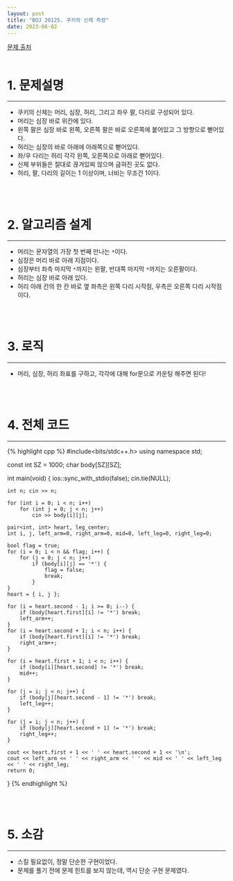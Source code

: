 ```yaml
---
layout: post
title: "BOJ 20125. 쿠키의 신체 측정"
date: 2023-06-02
---
```


[문제 출처](https://www.acmicpc.net/problem/20125) <br/><br/>

# 1. 문제설명
<hr>

- 쿠키의 신체는 머리, 심장, 허리, 그리고 좌우 팔, 다리로 구성되어 있다.
- 머리는 심장 바로 위칸에 있다.
- 왼쪽 팔은 심장 바로 왼쪽, 오른쪽 팔은 바로 오른쪽에 붙어있고 그 방향으로 뻗어있다.
- 허리는 심장의 바로 아래에 아래쪽으로 뻗어있다.
- 좌/우 다리는 허리 각각 왼쪽, 오른쪽으로 아래로 뻗어있다.
- 신체 부위들은 절대로 끊겨있찌 않으며 굽혀진 곳도 없다.
- 허리, 팔, 다리의 길이는 1 이상이며, 너비는 무조건 1이다.


<br/><br/>

# 2. 알고리즘 설계
<hr>

- 머리는 문자열의 가장 첫 번째 만나는 `*`이다.
- 심장은 머리 바로 아래 지점이다.
- 심장부터 좌측 마지막 `*`까지는 왼팔, 반대쪽 마지막 `*`까지는 오른팔이다.
- 허리는 심장 바로 아래 있다.
- 허리 아래 칸의 한 칸 바로 옆 좌측은 왼쪽 다리 시작점, 우측은 오른쪽 다리 시작점이다.


<br/><br/>

# 3. 로직
<hr>

- 머리, 심장, 허리 좌표를 구하고, 각각에 대해 for문으로 카운팅 해주면 된다!


<br/><br/>

# 4. 전체 코드
<hr>

{% highlight cpp %}
#include<bits/stdc++.h>
using namespace std;

const int SZ = 1000;
char body[SZ][SZ];

int main(void)
{
	ios::sync_with_stdio(false);
	cin.tie(NULL);

	int n; cin >> n;

	for (int i = 0; i < n; i++)
		for (int j = 0; j < n; j++)
			cin >> body[i][j];

	pair<int, int> heart, leg_center;
	int i, j, left_arm=0, right_arm=0, mid=0, left_leg=0, right_leg=0;
	
	bool flag = true;
	for (i = 0; i < n && flag; i++) {
		for (j = 0; j < n; j++)
			if (body[i][j] == '*') {
				flag = false;
				break;
			}
	}
	heart = { i, j };

	for (i = heart.second - 1; i >= 0; i--) {
		if (body[heart.first][i] != '*') break;
		left_arm++;
	}
	for (i = heart.second + 1; i < n; i++) {
		if (body[heart.first][i] != '*') break;
		right_arm++;
	}

	for (i = heart.first + 1; i < n; i++) {
		if (body[i][heart.second] != '*') break;
		mid++;
	}

	for (j = i; j < n; j++) {
		if (body[j][heart.second - 1] != '*') break;
		left_leg++;
	}

	for (j = i; j < n; j++) {
		if (body[j][heart.second + 1] != '*') break;
		right_leg++;
	}

	cout << heart.first + 1 << ' ' << heart.second + 1 << '\n';
	cout << left_arm << ' ' << right_arm << ' ' << mid << ' ' << left_leg << ' ' << right_leg;
	return 0;
}
{% endhighlight %}


<br/><br/>

# 5. 소감
<hr>

- 스킬 필요없이, 정말 단순한 구현이었다.
- 문제를 풀기 전에 문제 힌트를 보지 않는데, 역시 단순 구현 문제였다.